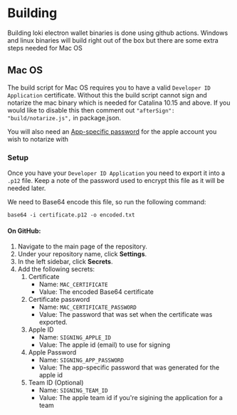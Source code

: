 # Building

Building loki electron wallet binaries is done using github actions. Windows and linux binaries will build right out of the box but there are some extra steps needed for Mac OS

## Mac OS

The build script for Mac OS requires you to have a valid `Developer ID Application` certificate. Without this the build script cannot sign and notarize the mac binary which is needed for Catalina 10.15 and above.
If you would like to disable this then comment out `"afterSign": "build/notarize.js",` in package.json.

You will also need an [App-specific password](https://support.apple.com/en-al/HT204397) for the apple account you wish to notarize with

### Setup

Once you have your `Developer ID Application` you need to export it into a `.p12` file. Keep a note of the password used to encrypt this file as it will be needed later.

We need to Base64 encode this file, so run the following command:

```
base64 -i certificate.p12 -o encoded.txt
```

#### On GitHub:

1.  Navigate to the main page of the repository.
2.  Under your repository name, click **Settings**.
3.  In the left sidebar, click **Secrets**.
4.  Add the following secrets:
    1.  Certificate
        * Name: `MAC_CERTIFICATE`
        * Value: The encoded Base64 certificate
    2.  Certificate password
        * Name: `MAC_CERTIFICATE_PASSWORD`
        * Value: The password that was set when the certificate was exported.
    3.  Apple ID
        * Name: `SIGNING_APPLE_ID`
        * Value: The apple id (email) to use for signing
    4.  Apple Password
        * Name: `SIGNING_APP_PASSWORD`
        * Value: The app-specific password that was generated for the apple id
    5.  Team ID (Optional)
        * Name: `SIGNING_TEAM_ID`
        * Value: The apple team id if you're sigining the application for a team
